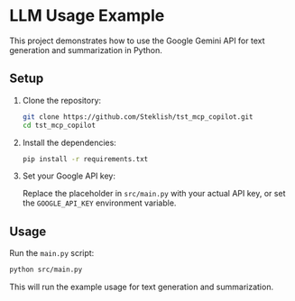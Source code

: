 # LLM Usage Example

This project demonstrates how to use the Google Gemini API for text generation and summarization in Python.

## Setup

1. Clone the repository:

   ```bash
   git clone https://github.com/Steklish/tst_mcp_copilot.git
   cd tst_mcp_copilot
   ```

2. Install the dependencies:

   ```bash
   pip install -r requirements.txt
   ```

3. Set your Google API key:

   Replace the placeholder in `src/main.py` with your actual API key, or set the `GOOGLE_API_KEY` environment variable.

## Usage

Run the `main.py` script:

```bash
python src/main.py
```

This will run the example usage for text generation and summarization.
